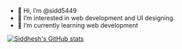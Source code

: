 - 👋 Hi, I’m @sidd5449
- 👀 I’m interested in web development and UI designing.
- 🌱 I’m currently learning web development

[![Siddhesh's GitHub stats](https://github-readme-stats.vercel.app/api?username=sidd5449)](https://github.com/sidd5449/github-readme-stats)

<!---
sidd5449/sidd5449 is a ✨ special ✨ repository because its `README.md` (this file) appears on your GitHub profile.
You can click the Preview link to take a look at your changes.
--->
